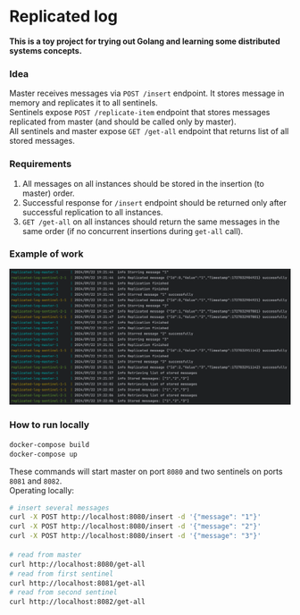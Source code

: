 # Replicated log
  
**This is a toy project for trying out Golang and learning some distributed systems concepts.**   
  
### Idea
Master receives messages via `POST /insert` endpoint. It stores message in memory and replicates it to all sentinels.  
Sentinels expose `POST /replicate-item` endpoint that stores messages replicated from master (and should be called only by master).  
All sentinels and master expose `GET /get-all` endpoint that returns list of all stored messages.  

### Requirements
1. All messages on all instances should be stored in the insertion (to master) order.
2. Successful response for `/insert` endpoint should be returned only after successful replication to all instances.
3. `GET /get-all` on all instances should return the same messages in the same order (if no concurrent insertions during `get-all` call).

### Example of work

![Example](doc/example_of_work.png)

### How to run locally

```bash
docker-compose build
docker-compose up
```

These commands will start master on port `8080` and two sentinels on ports `8081` and `8082`.  
Operating locally:

```bash
# insert several messages
curl -X POST http://localhost:8080/insert -d '{"message": "1"}'
curl -X POST http://localhost:8080/insert -d '{"message": "2"}'
curl -X POST http://localhost:8080/insert -d '{"message": "3"}'

# read from master
curl http://localhost:8080/get-all
# read from first sentinel
curl http://localhost:8081/get-all
# read from second sentinel
curl http://localhost:8082/get-all
```
